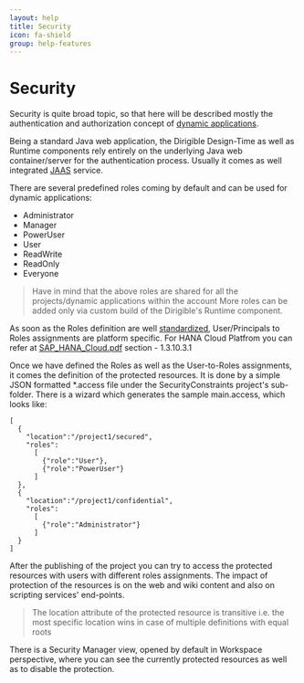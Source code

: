 ```yaml
---
layout: help
title: Security
icon: fa-shield
group: help-features
---
```


Security
===

Security is quite broad topic, so that here will be described mostly the authentication and authorization concept of [dynamic applications](dynamic_applications.html).

Being a standard Java web application, the Dirigible Design-Time as well as Runtime components rely entirely on the underlying Java web container/server for the authentication process. 
Usually it comes as well integrated [JAAS](http://en.wikipedia.org/wiki/Java_Authentication_and_Authorization_Service) service. 

There are several predefined roles coming by default and can be used for dynamic applications:

*	Administrator
*	Manager
*	PowerUser
*	User
*	ReadWrite
*	ReadOnly
*	Everyone


> Have in mind that the above roles are shared for all the projects/dynamic applications within the account
> More roles can be added only via custom build of the Dirigible's Runtime component.

As soon as the Roles definition are well [standardized](http://docs.oracle.com/javaee/5/tutorial/doc/bncav.html#bncay), User/Principals to Roles assignments are platform specific. For HANA Cloud Platfrom you can refer at [SAP_HANA_Cloud.pdf](https://help.hana.ondemand.com/help/SAP_HANA_Cloud.pdf) section - 1.3.10.3.1

Once we have defined the Roles as well as the User-to-Roles assignments, it comes the definition of the protected resources. It is done by a simple JSON formatted \*.access file under the SecurityConstraints project's sub-folder.
There is a wizard which generates the sample main.access, which looks like:

<pre><code>[
  {
    "location":"/project1/secured",
    "roles":
      [
        {"role":"User"},
        {"role":"PowerUser"}
      ]
  },
  {
    "location":"/project1/confidential",
    "roles":
      [
        {"role":"Administrator"}
      ]
  }
]
</code></pre>

After the publishing of the project you can try to access the protected resources with users with different roles assignments. 
The impact of protection of the resources is on the web and wiki content and also on scripting services' end-points.

> The location attribute of the protected resource is transitive i.e. the most specific location wins in case of multiple definitions with equal roots

There is a Security Manager view, opened by default in Workspace perspective, where you can see the currently protected resources as well as to disable the protection.
